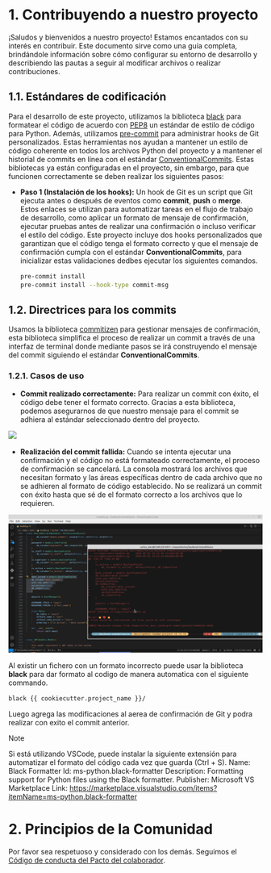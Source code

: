 # 1. Contribuyendo a nuestro proyecto

¡Saludos y bienvenidos a nuestro proyecto! Estamos encantados con su interés en contribuir. Este documento sirve como una guía completa, brindándole información sobre cómo configurar su entorno de desarrollo y describiendo las pautas a seguir al modificar archivos o realizar contribuciones.

## 1.1. Estándares de codificación

Para el desarrollo de este proyecto, utilizamos la biblioteca [black](https://black.readthedocs.io/en/stable/) para formatear el código de acuerdo con [PEP8](https://peps.python.org/pep-0008/) un estándar de estilo de código para Python. Además, utilizamos [pre-commit](https://pre-commit.com/) para administrar hooks de Git personalizados. Estas herramientas nos ayudan a mantener un estilo de código coherente en todos los archivos Python del proyecto y a mantener el historial de commits en línea con el estándar [ConventionalCommits](https://www.conventionalcommits.org/en/v1.0.0/). Estas bibliotecas ya están configuradas en el proyecto, sin embargo, para que funcionen correctamente se deben realizar los siguientes pasos:

- **Paso 1 (Instalación de los hooks):** Un hook de Git es un script que Git ejecuta antes o después de eventos como **commit**, **push** o **merge**. Estos enlaces se utilizan para automatizar tareas en el flujo de trabajo de desarrollo, como aplicar un formato de mensaje de confirmación, ejecutar pruebas antes de realizar una confirmación o incluso verificar el estilo del código. Este proyecto incluye dos hooks personalizados que garantizan que el código tenga el formato correcto y que el mensaje de confirmación cumpla con el estándar **ConventionalCommits**, para inicializar estas validaciones dedbes ejecutar los siguientes comandos.

    ```bash
    pre-commit install
    pre-commit install --hook-type commit-msg
    ```

## 1.2. Directrices para los commits

Usamos la biblioteca [commitizen](https://commitizen-tools.github.io/commitizen/) para gestionar mensajes de confirmación, esta biblioteca simplifica el proceso de realizar un commit a través de una interfaz de terminal donde mediante pasos se irá construyendo el mensaje  del commit siguiendo el estándar **ConventionalCommits**.

### 1.2.1. Casos de uso

- **Commit realizado correctamente:** Para realizar un commit con éxito, el código debe tener el formato correcto. Gracias a esta biblioteca, podemos asegurarnos de que nuestro mensaje  para el commit se adhiera al estándar seleccionado dentro del proyecto.

<div>
    <img src="https://commitizen-tools.github.io/commitizen/images/demo.gif">
</div>

- **Realización del commit fallida:** Cuando se intenta ejecutar una confirmación y el código no está formateado correctamente, el proceso de confirmación se cancelará. La consola mostrará los archivos que necesitan formato y las áreas específicas dentro de cada archivo que no se adhieren al formato de código establecido. No se realizará un commit con éxito hasta que sé de el formato correcto a los archivos que lo requieren.

<div>
    <img src="/images/CommitizenExanple1.png">
</div>

Al existir un fichero con un formato incorrecto puede usar la biblioteca **black** para dar formato al codigo de manera automatica con el siguiente commando.

```bash
black {{ cookiecutter.project_name }}/
```

Luego agrega las modificaciones al aerea de confirmación de Git y podra realizar con exito el commit anterior.

> [!NOTE]
> Si está utilizando VSCode, puede instalar la siguiente extensión para automatizar el formato del código cada vez que guarda (Ctrl + S).
Name: Black Formatter
Id: ms-python.black-formatter
Description: Formatting support for Python files using the Black formatter.
Publisher: Microsoft
VS Marketplace Link: https://marketplace.visualstudio.com/items?itemName=ms-python.black-formatter

# 2. Principios de la Comunidad

Por favor sea respetuoso y considerado con los demás. Seguimos el [Código de conducta del Pacto del colaborador](https://www.contributor-covenant.org/version/2/0/code_of_conduct/).